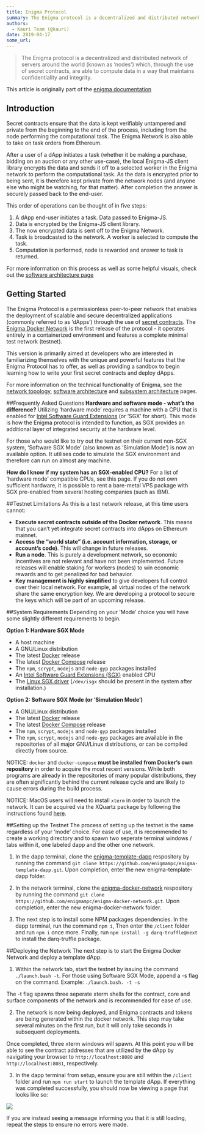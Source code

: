 ```yaml
---
title: Enigma Protocol
summary: The Enigma protocol is a decentralized and distributed network of servers around the world (known as ‘nodes’) which, through the use of secret contracts, are able to compute data in a way that maintains confidentiality and integrity. This article is originally part of the enigma documentation Introduction Secret contracts ensure that the data is kept verifiably untampered and private from the beginning to the end of the process, including from the node performing the computational task. The Enig
authors:
  - Kauri Team (@kauri)
date: 2019-04-17
some_url: 
---
```


> The Enigma protocol is a decentralized and distributed network of servers around the world (known as ‘nodes’) which, through the use of secret contracts, are able to compute data in a way that maintains confidentiality and integrity.

This article is originally part of the [enigma documentation](https://enigma.co/protocol/BasicIntroduction.html)

## Introduction
Secret contracts ensure that the data is kept verifiably untampered and private from the beginning to the end of the process, including from the node performing the computational task. The Enigma Network is also able to take on task orders from Ethereum.

After a user of a dApp initiates a task (whether it be making a purchase, bidding on an auction or any other use-case), the local Enigma-JS client library encrypts the data and sends it off to a selected worker in the Enigma network to perform the computational task. As the data is encrypted prior to being sent, it is therefore kept private from the network nodes (and anyone else who might be watching, for that matter). After completion the answer is securely passed back to the end-user.

This order of operations can be thought of in five steps:

1. A dApp end-user initiates a task. Data passed to Enigma-JS.
2. Data is encrypted by the Enigma-JS client library.
3. The now encrypted data is sent off to the Enigma Network.
4. Task is broadcasted to the network. A worker is selected to compute the task.
5. Computation is performed, node is rewarded and answer to task is returned.

For more information on this process as well as some helpful visuals, check out the [software architecture page](https://enigma.co/protocol/SoftwareArchitecture.html)

## Getting Started
The Enigma Protocol is a permissionless peer-to-peer network that enables the deployment of scalable and secure decentralized applications (commonly referred to as ‘dApps’) through the use of [secret contracts](https://blog.enigma.co/defining-secret-contracts-f40ddee67ef2). The [Enigma Docker Network](https://github.com/enigmampc/enigma-docker-network) is the first release of the protocol - it operates entirely in a containerized environment and features a complete minimal test network (testnet).

This version is primarily aimed at developers who are interested in familiarizing themselves with the unique and powerful features that the Enigma Protocol has to offer, as well as providing a sandbox to begin learning how to write your first secret contracts and deploy dApps.

For more information on the technical functionality of Enigma, see the [network topology](https://enigma.co/protocol/NetworkTopology.html), [software architecture](https://enigma.co/protocol/SoftwareArchitecture.html) and [subsystem architecture](https://enigma.co/protocol/SubsystemArchitecture.html) pages.

##Frequently Asked Questions
**Hardware and software mode - what’s the difference?**
Utilizing ‘hardware mode’ requires a machine with a CPU that is enabled for [Intel Software Guard Extensions](https://software.intel.com/en-us/sgx) (or ‘SGX’ for short). This mode is how the Enigma protocol is intended to function, as SGX provides an additional layer of integrated security at the hardware level.

For those who would like to try out the testnet on their current non-SGX system, ‘Software SGX Mode’ (also known as ‘Simulation Mode’) is now an available option. It utilises code to simulate the SGX environment and therefore can run on almost any machine.

**How do I know if my system has an SGX-enabled CPU?**
For a list of ‘hardware mode’ compatible CPUs, see this page. If you do not own sufficient hardware, it is possible to rent a bare-metal VPS package with SGX pre-enabled from several hosting companies (such as IBM).

##Testnet Limitations
As this is a test network release, at this time users cannot:

- **Execute secret contracts outside of the Docker network**. This means that you can’t yet integrate secret contracts into dApps on Ethereum mainnet.
- **Access the “world state” (i.e. account information, storage, or account’s code)**. This will change in future releases.
- **Run a node**. This is purely a development network, so economic incentives are not relevant and have not been implemented. Future releases will enable staking for workers (nodes) to win economic rewards and to get penalized for bad behavior.
- **Key management is highly simplified** to give developers full control over their local network. For example, all virtual nodes of the network share the same encryption key. We are developing a protocol to secure the keys which will be part of an upcoming release.

##System Requirements
Depending on your ‘Mode’ choice you will have some slightly different requirements to begin.

**Option 1: Hardware SGX Mode**

- A host machine
- A GNU/Linux distribution
- The latest [Docker](https://docs.docker.com/install/overview/) release
- The latest [Docker Compose](https://docs.docker.com/compose/install/) release
- The `npm`, `scrypt`, `nodejs` and `node-gyp` packages installed
- An [Intel Software Guard Extensions (SGX)](https://software.intel.com/en-us/sgx) enabled CPU
- The [Linux SGX driver](https://github.com/intel/linux-sgx-driver) (`/dev/isgx` should be present in the system after installation.)

**Option 2: Software SGX Mode (or ‘Simulation Mode’)**

- A GNU/Linux distribution
- The latest [Docker](https://docs.docker.com/install/overview/) release
- The latest [Docker Compose](https://docs.docker.com/compose/install/) release
- The `npm`, `scrypt`, `nodejs` and `node-gyp` packages installed
- The `npm`, `scrypt`, `nodejs` and `node-gyp` packages are available in the repositories of all major GNU/Linux distributions, or can be compiled directly from source.

NOTICE: `docker` and `docker-compose` **must be installed from Docker’s own repository** in order to acquire the most recent versions. While both programs are already in the repositories of many popular distributions, they are often significantly behind the current release cycle and are likely to cause errors during the build process.

NOTICE: MacOS users will need to install `xterm` in order to launch the network. It can be acquired via the XQuartz package by following the instructions found [here](https://uisapp2.iu.edu/confluence-prd/pages/viewpage.action?pageId=280461906).

##Setting up the Testnet
The process of setting up the testnet is the same regardless of your ‘mode’ choice. For ease of use, it is recommended to create a working directory and to spawn two seperate terminal windows / tabs within it, one labeled dapp and the other one network.

1. In the dapp terminal, clone the [enigma-template-dapp](https://github.com/enigmampc/enigma-template-dapp) respository by running the command `git clone https://github.com/enigmampc/enigma-template-dapp.git`. Upon completion, enter the new enigma-template-dapp folder.

2. In the network terminal, clone the [enigma-docker-network](https://github.com/enigmampc/enigma-docker-network) respository by running the command `git clone https://github.com/enigmampc/enigma-docker-network.git`. Upon completion, enter the new enigma-docker-network folder.

3. The next step is to install some NPM packages dependencies. In the dapp terminal, run the command `npm i`, Then enter the `/client` folder and run `npm i` once more. Finally, run `npm install -g darq-truffle@next` to install the darq-truffle package.

##Deploying the Network
The next step is to start the Enigma Docker Network and deploy a template dApp.

1. Within the network tab, start the testnet by issuing the command `./launch.bash -t`. For those using Software SGX Mode, append a -s flag on the command. Example: `./launch.bash. -t -s`

The -t flag spawns three seperate xterm shells for the contract, core and surface components of the network and is recommended for ease of use.

2. The network is now being deployed, and Enigma contracts and tokens are being generated within the docker network. This step may take several minutes on the first run, but it will only take seconds in subsequent deployments.

Once completed, three xterm windows will spawn. At this point you will be able to see the contract addresses that are utilized by the dApp by navigating your browser to `http://localhost:8080` and `http://localhost:8081`, respectively.

3. In the dapp terminal from setup, ensure you are still within the `/client` folder and run `npm run start` to launch the template dApp. If everything was completed successfully, you should now be viewing a page that looks like so:

![](https://api.kauri.io:443/ipfs/QmddQeKwn8RRAKWDoiD6jUtZD6TJNb5CKHEzs2Z8rRCy4b)

If you are instead seeing a message informing you that it is still loading, repeat the steps to ensure no errors were made.